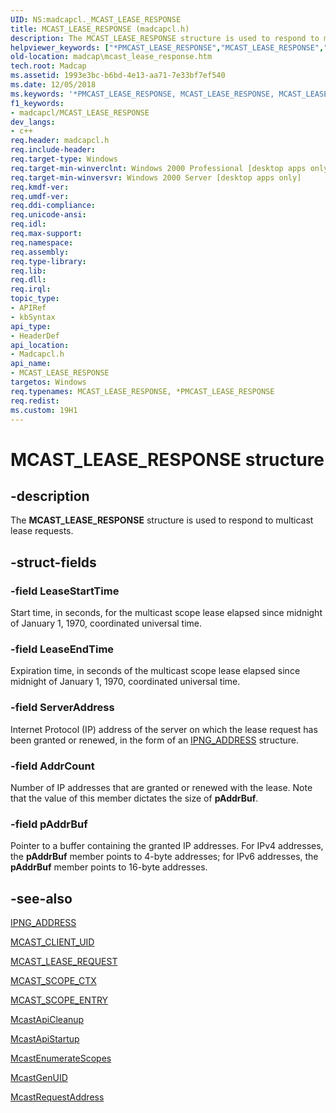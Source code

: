 ```yaml
---
UID: NS:madcapcl._MCAST_LEASE_RESPONSE
title: MCAST_LEASE_RESPONSE (madcapcl.h)
description: The MCAST_LEASE_RESPONSE structure is used to respond to multicast lease requests.helpviewer_keywords: ["*PMCAST_LEASE_RESPONSE","MCAST_LEASE_RESPONSE","MCAST_LEASE_RESPONSE structure [MADCAP]","PMCAST_LEASE_RESPONSE","PMCAST_LEASE_RESPONSE structure pointer [MADCAP]","_mdhcp_mcast_lease_response","madcap.mcast_lease_response","madcapcl/MCAST_LEASE_RESPONSE","madcapcl/PMCAST_LEASE_RESPONSE"]
old-location: madcap\mcast_lease_response.htm
tech.root: Madcap
ms.assetid: 1993e3bc-b6bd-4e13-aa71-7e33bf7ef540
ms.date: 12/05/2018
ms.keywords: '*PMCAST_LEASE_RESPONSE, MCAST_LEASE_RESPONSE, MCAST_LEASE_RESPONSE structure [MADCAP], PMCAST_LEASE_RESPONSE, PMCAST_LEASE_RESPONSE structure pointer [MADCAP], _mdhcp_mcast_lease_response, madcap.mcast_lease_response, madcapcl/MCAST_LEASE_RESPONSE, madcapcl/PMCAST_LEASE_RESPONSE'
f1_keywords:
- madcapcl/MCAST_LEASE_RESPONSE
dev_langs:
- c++
req.header: madcapcl.h
req.include-header: 
req.target-type: Windows
req.target-min-winverclnt: Windows 2000 Professional [desktop apps only]
req.target-min-winversvr: Windows 2000 Server [desktop apps only]
req.kmdf-ver: 
req.umdf-ver: 
req.ddi-compliance: 
req.unicode-ansi: 
req.idl: 
req.max-support: 
req.namespace: 
req.assembly: 
req.type-library: 
req.lib: 
req.dll: 
req.irql: 
topic_type:
- APIRef
- kbSyntax
api_type:
- HeaderDef
api_location:
- Madcapcl.h
api_name:
- MCAST_LEASE_RESPONSE
targetos: Windows
req.typenames: MCAST_LEASE_RESPONSE, *PMCAST_LEASE_RESPONSE
req.redist: 
ms.custom: 19H1
---
```


# MCAST_LEASE_RESPONSE structure


## -description


The 
<b>MCAST_LEASE_RESPONSE</b> structure is used to respond to multicast lease requests.


## -struct-fields




### -field LeaseStartTime

Start time, in seconds, for the multicast scope lease elapsed since midnight of January 1, 1970, coordinated universal time.


### -field LeaseEndTime

Expiration time, in seconds of the multicast scope lease elapsed since midnight of January 1, 1970, coordinated universal time.


### -field ServerAddress

Internet Protocol (IP) address of the server on which the lease request has been granted or renewed, in the form of an 
<a href="https://docs.microsoft.com/windows/desktop/api/madcapcl/ns-madcapcl-ipng_address">IPNG_ADDRESS</a> structure.


### -field AddrCount

Number of IP addresses that are granted or renewed with the lease. Note that the value of this member dictates the size of <b>pAddrBuf</b>.


### -field pAddrBuf

Pointer to a buffer containing the granted IP addresses. For IPv4 addresses, the <b>pAddrBuf</b> member points to 4-byte addresses; for IPv6 addresses, the <b>pAddrBuf</b> member points to 16-byte addresses.


## -see-also




<a href="https://docs.microsoft.com/windows/desktop/api/madcapcl/ns-madcapcl-ipng_address">IPNG_ADDRESS</a>



<a href="https://docs.microsoft.com/windows/desktop/api/madcapcl/ns-madcapcl-mcast_client_uid">MCAST_CLIENT_UID</a>



<a href="https://docs.microsoft.com/windows/desktop/api/madcapcl/ns-madcapcl-mcast_lease_request">MCAST_LEASE_REQUEST</a>



<a href="https://docs.microsoft.com/windows/desktop/api/madcapcl/ns-madcapcl-mcast_scope_ctx">MCAST_SCOPE_CTX</a>



<a href="https://docs.microsoft.com/windows/desktop/api/madcapcl/ns-madcapcl-mcast_scope_entry">MCAST_SCOPE_ENTRY</a>



<a href="https://docs.microsoft.com/previous-versions/windows/desktop/api/madcapcl/nf-madcapcl-mcastapicleanup">McastApiCleanup</a>



<a href="https://docs.microsoft.com/previous-versions/windows/desktop/api/madcapcl/nf-madcapcl-mcastapistartup">McastApiStartup</a>



<a href="https://docs.microsoft.com/previous-versions/windows/desktop/api/madcapcl/nf-madcapcl-mcastenumeratescopes">McastEnumerateScopes</a>



<a href="https://docs.microsoft.com/previous-versions/windows/desktop/api/madcapcl/nf-madcapcl-mcastgenuid">McastGenUID</a>



<a href="https://docs.microsoft.com/previous-versions/windows/desktop/api/madcapcl/nf-madcapcl-mcastrequestaddress">McastRequestAddress</a>
 

 

